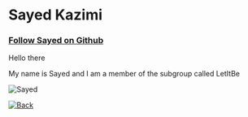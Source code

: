 # Sayed Kazimi
### [Follow Sayed on Github](https://github.com/Sayed94h?tab=repositories) 

Hello there

My name is Sayed and I am a member of the subgroup called LetItBe

![Sayed](https://ca.slack-edge.com/T91PPTG9H-U012XABCJ0M-1a9739be6247-512)

[![Back](https://i.imgur.com/YOI6zzp.png)](./README.md)